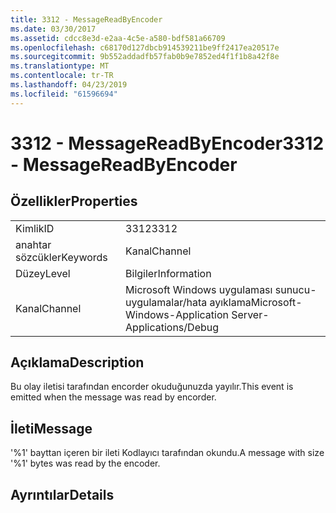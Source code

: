```yaml
---
title: 3312 - MessageReadByEncoder
ms.date: 03/30/2017
ms.assetid: cdcc8e3d-e2aa-4c5e-a580-bdf581a66709
ms.openlocfilehash: c68170d127dbcb914539211be9ff2417ea20517e
ms.sourcegitcommit: 9b552addadfb57fab0b9e7852ed4f1f1b8a42f8e
ms.translationtype: MT
ms.contentlocale: tr-TR
ms.lasthandoff: 04/23/2019
ms.locfileid: "61596694"
---
```

# <a name="3312---messagereadbyencoder"></a><span data-ttu-id="6a6d3-102">3312 - MessageReadByEncoder</span><span class="sxs-lookup"><span data-stu-id="6a6d3-102">3312 - MessageReadByEncoder</span></span>
## <a name="properties"></a><span data-ttu-id="6a6d3-103">Özellikler</span><span class="sxs-lookup"><span data-stu-id="6a6d3-103">Properties</span></span>  
  
|||  
|-|-|  
|<span data-ttu-id="6a6d3-104">Kimlik</span><span class="sxs-lookup"><span data-stu-id="6a6d3-104">ID</span></span>|<span data-ttu-id="6a6d3-105">3312</span><span class="sxs-lookup"><span data-stu-id="6a6d3-105">3312</span></span>|  
|<span data-ttu-id="6a6d3-106">anahtar sözcükler</span><span class="sxs-lookup"><span data-stu-id="6a6d3-106">Keywords</span></span>|<span data-ttu-id="6a6d3-107">Kanal</span><span class="sxs-lookup"><span data-stu-id="6a6d3-107">Channel</span></span>|  
|<span data-ttu-id="6a6d3-108">Düzey</span><span class="sxs-lookup"><span data-stu-id="6a6d3-108">Level</span></span>|<span data-ttu-id="6a6d3-109">Bilgiler</span><span class="sxs-lookup"><span data-stu-id="6a6d3-109">Information</span></span>|  
|<span data-ttu-id="6a6d3-110">Kanal</span><span class="sxs-lookup"><span data-stu-id="6a6d3-110">Channel</span></span>|<span data-ttu-id="6a6d3-111">Microsoft Windows uygulaması sunucu-uygulamalar/hata ayıklama</span><span class="sxs-lookup"><span data-stu-id="6a6d3-111">Microsoft-Windows-Application Server-Applications/Debug</span></span>|  
  
## <a name="description"></a><span data-ttu-id="6a6d3-112">Açıklama</span><span class="sxs-lookup"><span data-stu-id="6a6d3-112">Description</span></span>  
 <span data-ttu-id="6a6d3-113">Bu olay iletisi tarafından encorder okuduğunuzda yayılır.</span><span class="sxs-lookup"><span data-stu-id="6a6d3-113">This event is emitted when the message was read by encorder.</span></span>  
  
## <a name="message"></a><span data-ttu-id="6a6d3-114">İleti</span><span class="sxs-lookup"><span data-stu-id="6a6d3-114">Message</span></span>  
 <span data-ttu-id="6a6d3-115">'%1' bayttan içeren bir ileti Kodlayıcı tarafından okundu.</span><span class="sxs-lookup"><span data-stu-id="6a6d3-115">A message with size '%1' bytes was read by the encoder.</span></span>  
  
## <a name="details"></a><span data-ttu-id="6a6d3-116">Ayrıntılar</span><span class="sxs-lookup"><span data-stu-id="6a6d3-116">Details</span></span>
